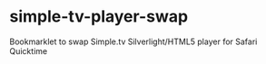 simple-tv-player-swap
=====================

Bookmarklet to swap Simple.tv Silverlight/HTML5 player for Safari Quicktime
